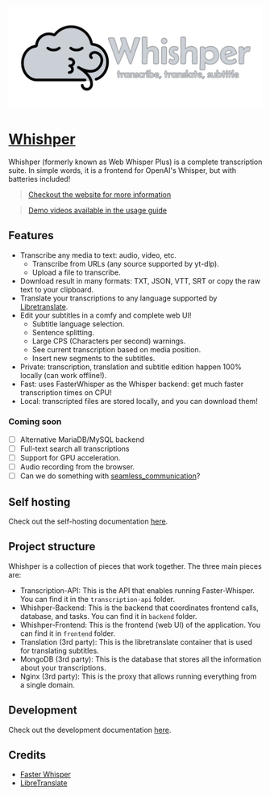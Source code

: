 ![whishper banner](misc/banner.png)

# [Whishper](https://whishper.net)

Whishper (formerly known as Web Whisper Plus) is a complete transcription suite. In simple words, it is a frontend for OpenAI's Whisper, but with batteries included!

> [Checkout the website for more information](https://whishper.net)

> [Demo videos available in the usage guide](https://whishper.net/usage/transcriptions/)

## Features

- Transcribe any media to text: audio, video, etc.
    - Transcribe from URLs (any source supported by yt-dlp).
    - Upload a file to transcribe.
- Download result in many formats: TXT, JSON, VTT, SRT or copy the raw text to your clipboard.
- Translate your transcriptions to any language supported by [Libretranslate](https://libretranslate.com).
- Edit your subtitles in a comfy and complete web UI!
    - Subtitle language selection.
    - Sentence splitting.
    - Large CPS (Characters per second) warnings.
    - See current transcription based on media position.
    - Insert new segments to the subtitles.
- Private: transcription, translation and subtitle edition happen 100% locally (can work offline!).
- Fast: uses FasterWhisper as the Whisper backend: get much faster transcription times on CPU!
- Local: transcripted files are stored locally, and you can download them!

### Coming soon

- [ ] Alternative MariaDB/MySQL backend
- [ ] Full-text search all transcriptions
- [ ] Support for GPU acceleration.
- [ ] Audio recording from the browser.
- [ ] Can we do something with [seamless_communication](https://github.com/facebookresearch/seamless_communication)?

## Self hosting

Check out the self-hosting documentation [here](https://whishper.net/guides/install/).

## Project structure

Whishper is a collection of pieces that work together. The three main pieces are:

- Transcription-API: This is the API that enables running Faster-Whisper. You can find it in the `transcription-api` folder.
- Whishper-Backend: This is the backend that coordinates frontend calls, database, and tasks. You can find it in `backend` folder.
- Whishper-Frontend: This is the frontend (web UI) of the application. You can find it in `frontend` folder.
- Translation (3rd party): This is the libretranslate container that is used for translating subtitles.
- MongoDB (3rd party): This is the database that stores all the information about your transcriptions.
- Nginx (3rd party): This is the proxy that allows running everything from a single domain.

## Development

Check out the development documentation [here](https://whishper.net/guides/development/).

## Credits

- [Faster Whisper](https://github.com/guillaumekln/faster-whisper)
- [LibreTranslate](https://github.com/LibreTranslate/LibreTranslate)
